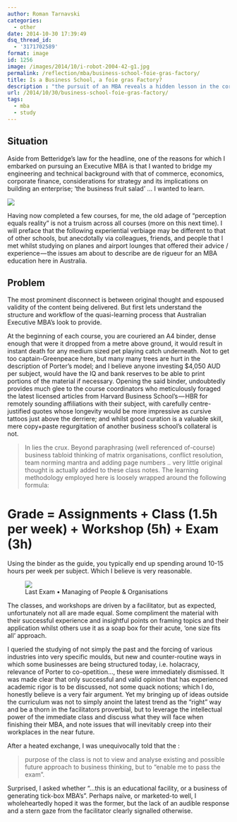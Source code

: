 ```yaml
---
author: Roman Tarnavski
categories:
  - other
date: 2014-10-30 17:39:49
dsq_thread_id:
  - '3171702589'
format: image
id: 1256
image: /images/2014/10/i-robot-2004-42-g1.jpg
permalink: /reflection/mba/business-school-foie-gras-factory/
title: Is a Business School, a foie gras Factory?
description : "the pursuit of an MBA reveals a hidden lesson in the corporate education schemes"
url: /2014/10/30/business-school-foie-gras-factory/
tags:
  - mba
  - study
---
```


## Situation
Aside from Betteridge’s law for the headline, one of the reasons for which I embarked on pursuing an Executive MBA is that I wanted to bridge my engineering and technical background with that of commerce, economics, corporate finance, considerations for strategy and its implications on building an enterprise; ‘the business fruit salad’ … I wanted to learn.

![](/images/2014/10/i-robot-2004-42-g1.jpg)

Having now completed a few courses, for me, the old adage of “perception equals reality” is not a truism across all courses (more on this next time). I will preface that the following experiential verbiage may be different to that of other schools, but anecdotally via colleagues, friends, and people that I met whilst studying on planes and airport lounges that offered their advice / experience — the issues am about to describe are de rigueur for an MBA education here in Australia.

## Problem
The most prominent disconnect is between original thought and espoused validity of the content being delivered. But first lets understand the structure and workflow of the quasi-learning process that Australian Executive MBA’s look to provide.

At the beginning of each course, you are couriered an A4 binder, dense enough that were it dropped from a metre above ground, it would result in instant death for any medium sized pet playing catch underneath. Not to get too captain-Greenpeace here, but many many trees are hurt in the description of Porter’s model; and I believe anyone investing $4,050 AUD per subject, would have the IQ and bank reserves to be able to print portions of the material if necessary. Opening the said binder, undoubtedly provides much glee to the course coordinators who meticulously foraged the latest licensed articles from Harvard Business School’s — HBR for remotely sounding affiliations with their subject, with carefully centre-justified quotes whose longevity would be more impressive as cursive tattoos just above the derriere; and whilst good curation is a valuable skill, mere copy+paste regurgitation of another business school’s collateral is not.

> In lies the crux. Beyond paraphrasing (well referenced of-course) business tabloid thinking of matrix organisations, conflict resolution, team norming mantra and adding page numbers .. very little original thought is actually added to these class notes.
The learning methodology employed here is loosely wrapped around the following formula:

# Grade = Assignments + Class (1.5h per week) + Workshop (5h) + Exam (3h)

Using the binder as the guide, you typically end up spending around 10-15 hours per week per subject. Which I believe is very reasonable.

<figure>
  <img src="/images/2014/10/unsw_desks.jpeg">
  <figcaption>Last Exam • Managing of People & Organisations</figcaption>
</figure>

The classes, and workshops are driven by a facilitator, but as expected, unfortunately not all are made equal. Some compliment the material with their successful experience and insightful points on framing topics and their application whilst others use it as a soap box for their acute, ‘one size fits all’ approach.

I queried the studying of not simply the past and the forcing of various industries into very specific moulds, but new and counter-routine ways in which some businesses are being structured today, i.e. holacracy, relevance of Porter to co-opetition…, these were immediately dismissed. It was made clear that only successful and valid opinion that has experienced academic rigor is to be discussed, not some quack notions; which I do, honestly believe is a very fair argument. Yet my bringing up of ideas outside the curriculum was not to simply anoint the latest trend as the “right” way and be a thorn in the facilitators proverbial, but to leverage the intellectual power of the immediate class and discuss what they will face when finishing their MBA, and note issues that will inevitably creep into their workplaces in the near future.

After a heated exchange, I was unequivocally told that the :

> purpose of the class is not to view and analyse existing and possible future approach to business thinking, but to “enable me to pass the exam”. 

Surprised, I asked whether “…this is an educational facility, or a business of generating tick-box MBA’s”. Perhaps naïve, or marketed-to well, I wholeheartedly hoped it was the former, but the lack of an audible response and a stern gaze from the facilitator clearly signalled otherwise.